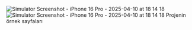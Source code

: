 ![Simulator Screenshot - iPhone 16 Pro - 2025-04-10 at 18 14 18](https://github.com/user-attachments/assets/bd18d9e4-8fa6-4146-8a67-8658d0fbda76)
![Simulator Screenshot - iPhone 16 Pro - 2025-04-10 at 18 14 18](https://github.com/user-attachments/assets/3e79863a-3504-4616-9c41-aae34d7f823a)
Projenin örnek sayfaları
